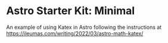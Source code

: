 # Astro Starter Kit: Minimal

An example of using Katex in Astro following the instructions at https://ileumas.com/writing/2022/03/astro-math-katex/